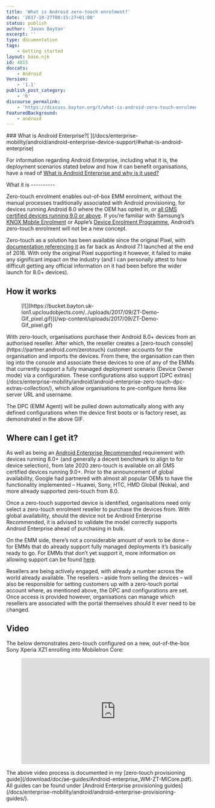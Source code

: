 ```yaml
---
title: 'What is Android zero-touch enrolment?'
date: '2017-10-27T00:15:27+01:00'
status: publish
author: 'Jason Bayton'
excerpt: ''
type: documentation
tags: 
    - Getting started
layout: base.njk
id: 4815
doccats:
    - Android
Version:
    - '1.1'
publish_post_category:
    - '6'
discourse_permalink:
    - 'https://discuss.bayton.org/t/what-is-android-zero-touch-enrolment/31'
FeaturedBackground:
    - android
---
```

<div class="callout callout-success">### What is Android Enterprise?[ <small></small>](/docs/enterprise-mobility/android/android-enterprise-device-support/#what-is-android-enterprise)

For information regarding Android Enterprise, including what it is, the deployment scenarios stated below and how it can benefit organisations, have a read of [What is Android Enterprise and why is it used?](/docs/enterprise-mobility/android/what-is-android-enterprise-and-why-is-it-used/)

</div>What it is
----------

Zero-touch enrolment enables out-of-box EMM enrolment, without the manual processes traditionally associated with Android provisioning, for devices running Android 8.0 where the OEM has opted in, or [all GMS certified devices running 9.0 or above](/2020/11/google-announce-big-changes-to-zero-touch/). If you’re familiar with Samsung’s [KNOX Mobile Enrolment](https://www.samsungknox.com/en/solutions/mobile-enrollment) or Apple’s [Device Enrolment Programme](https://deploy.apple.com), Android’s zero-touch enrolment will not be a new concept.

Zero-touch as a solution has been available since the original Pixel, with [documentation referencing it](https://developers.google.com/android/work/requirements/features) as far back as Android 7.1 launched at the end of 2016. With only the original Pixel supporting it however, it failed to make any significant impact on the industry (and I can personally attest to how difficult getting any official information on it had been before the wider launch for 8.0+ devices).

How it works
------------

<div class="wp-block-image"><figure class="alignright">[![](https://bucket.bayton.uk-lon1.upcloudobjects.com/../uploads/2017/09/ZT-Demo-Gif_pixel.gif)](/wp-content/uploads/2017/09/ZT-Demo-Gif_pixel.gif)</figure></div>With zero-touch, organisations purchase their Android 8.0+ devices from an authorised reseller. After which, the reseller creates a [zero-touch console](https://partner.android.com/zerotouch) customer accounts for the organisation and imports the devices. From there, the organisation can then log into the console and associate these devices to one of any of the EMMs that currently support a fully managed deployment scenario (Device Owner mode) via a configuration. These configurations also support [DPC extras](/docs/enterprise-mobility/android/android-enterprise-zero-touch-dpc-extras-collection/), which allow organisations to pre-configure items like server URL and username.

The DPC (EMM Agent) will be pulled down automatically along with any defined configurations when the device first boots or is factory reset, as demonstrated in the above GIF.

Where can I get it?
-------------------

As well as being an [Android Enterprise Recommended](/docs/enterprise-mobility/android/what-is-android-enterprise-recommended/) requirement with devices running 8.0+ (and generally a decent benchmark to align to for device selection), from late 2020 zero-touch is available on all GMS certified devices running 9.0+. Prior to the announcement of global availability, Google had partnered with almost all popular OEMs to have the functionality implemented – Huawei, Sony, HTC, HMD Global (Nokia), and more already supported zero-touch from 8.0.

Once a zero-touch supported device is identified, organisations need only select a zero-touch enrolment reseller to purchase the devices from. With global availability, should the device not be Android Enterprise Recommended, it is advised to validate the model correctly supports Android Enterprise ahead of purchasing in bulk.

On the EMM side, there’s not a considerable amount of work to be done – for EMMs that do already support fully managed deployments it’s basically ready to go. For EMMs that don’t yet support it, more information on allowing support can be found [here](https://developers.google.com/android/work/requirements/work-managed-device).

Resellers are being actively engaged, with already a number across the world already available. The resellers – aside from selling the devices – will also be responsible for setting customers up with a zero-touch portal account where, as mentioned above, the DPC and configurations are set. Once access is provided however, organisations can manage which resellers are associated with the portal themselves should it ever need to be changed.

Video
-----

The below demonstrates zero-touch configured on a new, out-of-the-box Sony Xperia XZ1 enrolling into MobileIron Core:

<figure class="wp-block-embed-youtube wp-block-embed is-type-video is-provider-youtube wp-embed-aspect-16-9 wp-has-aspect-ratio"><div class="wp-block-embed__wrapper"><iframe allow="accelerometer; autoplay; encrypted-media; gyroscope; picture-in-picture" allowfullscreen="" frameborder="0" height="281" loading="lazy" src="https://www.youtube.com/embed/OP-Szl2nPEc?feature=oembed" title="Android enterprise zero-touch walkthrough" width="500"></iframe></div></figure>The above video process is documented in my [zero-touch provisioning guide](/download/doc/ae-guides/Android-enterprise_WM-ZT-MICore.pdf). All guides can be found under [Android Enterprise provisioning guides](/docs/enterprise-mobility/android/android-enterprise-provisioning-guides/).